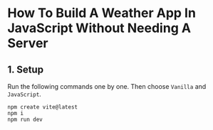# How To Build A Weather App In JavaScript Without Needing A Server
## 1. Setup
Run the following commands one by one. Then choose `Vanilla` and `JavaScript`.
```
npm create vite@latest
npm i
npm run dev
```


